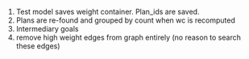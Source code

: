 1. Test model saves weight container. Plan_ids are saved.
2. Plans are re-found and grouped by count when wc is recomputed
3. Intermediary goals
4. remove high weight edges from graph entirely (no reason to search these edges)